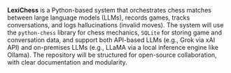 **LexiChess** is a Python-based system that orchestrates chess matches between large language models (LLMs), records games, tracks conversations, and logs hallucinations (invalid moves). The system will use the `python-chess` library for chess mechanics, `SQLite` for storing game and conversation data, and support both API-based LLMs (e.g., Grok via xAI API) and on-premises LLMs (e.g., LLaMA via a local inference engine like Ollama). The repository will be structured for open-source collaboration, with clear documentation and modularity.

